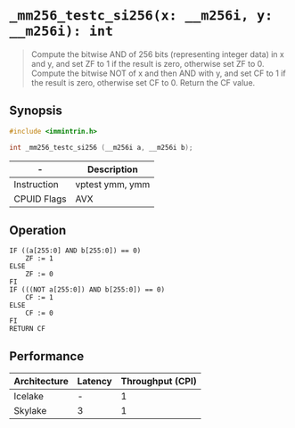 `_mm256_testc_si256(x: __m256i, y: __m256i): int`
=================================================

> Compute the bitwise AND of 256 bits (representing integer data) in x and y, and set ZF to 1 if the result is zero, otherwise set ZF to 0. Compute the bitwise NOT of x and then AND with y, and set CF to 1 if the result is zero, otherwise set CF to 0. Return the CF value.

## Synopsis

```c
#include <immintrin.h>

int _mm256_testc_si256 (__m256i a, __m256i b);
```

| -           | Description     |
| ----------- | --------------- |
| Instruction | vptest ymm, ymm |
| CPUID Flags | AVX             |

## Operation

```
IF ((a[255:0] AND b[255:0]) == 0)
	ZF := 1
ELSE
	ZF := 0
FI
IF (((NOT a[255:0]) AND b[255:0]) == 0)
	CF := 1
ELSE
	CF := 0
FI
RETURN CF
```

## Performance

| Architecture | Latency | Throughput (CPI) |
| ------------ | ------- | ---------------- |
| Icelake      | -       | 1                |
| Skylake      | 3       | 1                |
